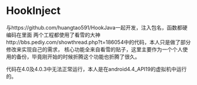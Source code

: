 # HookInject

与https://github.com/huangtao591/HookJava一起开发，注入包名，函数都硬编码在里面
两个工程都使用了看雪的大神http://bbs.pediy.com/showthread.php?t=186054中的代码，本人只是做了部分修改来实现自己的需求，
核心功能全来自看雪的贴子，这里主要作为一个个人使用的备份，毕竟刚开始的时候折腾这个功能也折腾了很久。

代码在4.0及4.0.3中无法正常运行，本人是在android4.4_API19的虚拟机中运行的。
